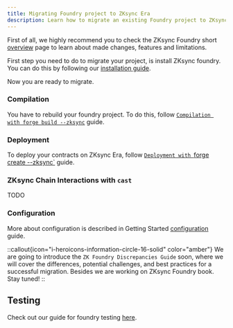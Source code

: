 ```yaml
---
title: Migrating Foundry project to ZKsync Era
description: Learn how to migrate an existing Foundry project to ZKsync Era.
---
```


First of all, we highly recommend you to check the ZKsync Foundry short [overview](/build/tooling/foundry/overview) page
to learn about made changes, features and limitations.

First step you need to do to migrate your project, is install ZKsync foundry. You can do this
by following our [installation guide](/build/foundry/getting-started#installation-guide).

Now you are ready to migrate.

### Compilation

You have to rebuild your foundry project. To do this, follow [`Compilation with forge build --zksync`](/build/foundry/getting-started#compilation-with-forge-build-zksync) guide.

### Deployment

To deploy your contracts on ZKsync Era, follow [`Deployment with `forge create --zksync`](/build/foundry/getting-started#deployment-with-forge-create-zksync) guide.


### ZKsync Chain Interactions with `cast`
TODO


### Configuration

More about configuration is described in Getting Started [configuration](/build/foundry/getting-started#configuration) guide.

::callout{icon="i-heroicons-information-circle-16-solid" color="amber"}
We are going to introduce the `ZK Foundry Discrepancies Guide` soon, where we will cover the differences, potential challenges, and best practices for a successful migration. Besides we are working on ZKsync Foundry book. Stay tuned!
::

## Testing
Check out our guide for foundry testing [here](/build/test-and-debug/foundry).
